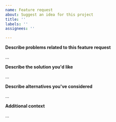 ```yaml
---
name: Feature request
about: Suggest an idea for this project
title: ''
labels: ''
assignees: ''

---
```


**Describe problems related to this feature request**

...

**Describe the solution you'd like**

...

**Describe alternatives you've considered**

...

**Additional context**

...
